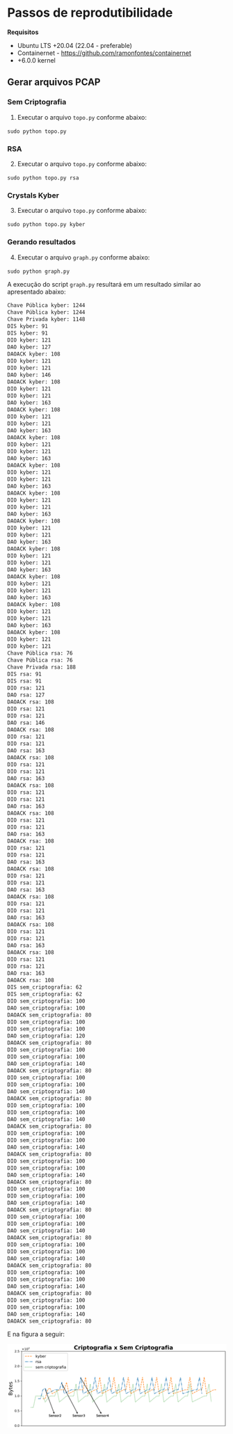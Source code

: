 # Passos de reprodutibilidade


**Requisitos**
* Ubuntu LTS +20.04 (22.04 - preferable)
* Containernet - https://github.com/ramonfontes/containernet
* +6.0.0 kernel

## Gerar arquivos PCAP

### Sem Criptografia

1. Executar o arquivo `topo.py` conforme abaixo:

`sudo python topo.py`


### RSA

2. Executar o arquivo `topo.py` conforme abaixo:

`sudo python topo.py rsa`


### Crystals Kyber

3. Executar o arquivo `topo.py` conforme abaixo:

`sudo python topo.py kyber`


### Gerando resultados

4. Executar o arquivo `graph.py` conforme abaixo:

`sudo python graph.py`

A execução do script `graph.py` resultará em um resultado similar ao apresentado abaixo:

```commandline
Chave Pública kyber: 1244
Chave Pública kyber: 1244
Chave Privada kyber: 1148
DIS kyber: 91
DIS kyber: 91
DIO kyber: 121
DAO kyber: 127
DAOACK kyber: 108
DIO kyber: 121
DIO kyber: 121
DAO kyber: 146
DAOACK kyber: 108
DIO kyber: 121
DIO kyber: 121
DAO kyber: 163
DAOACK kyber: 108
DIO kyber: 121
DIO kyber: 121
DAO kyber: 163
DAOACK kyber: 108
DIO kyber: 121
DIO kyber: 121
DAO kyber: 163
DAOACK kyber: 108
DIO kyber: 121
DIO kyber: 121
DAO kyber: 163
DAOACK kyber: 108
DIO kyber: 121
DIO kyber: 121
DAO kyber: 163
DAOACK kyber: 108
DIO kyber: 121
DIO kyber: 121
DAO kyber: 163
DAOACK kyber: 108
DIO kyber: 121
DIO kyber: 121
DAO kyber: 163
DAOACK kyber: 108
DIO kyber: 121
DIO kyber: 121
DAO kyber: 163
DAOACK kyber: 108
DIO kyber: 121
DIO kyber: 121
DAO kyber: 163
DAOACK kyber: 108
DIO kyber: 121
DIO kyber: 121
Chave Pública rsa: 76
Chave Pública rsa: 76
Chave Privada rsa: 188
DIS rsa: 91
DIS rsa: 91
DIO rsa: 121
DAO rsa: 127
DAOACK rsa: 108
DIO rsa: 121
DIO rsa: 121
DAO rsa: 146
DAOACK rsa: 108
DIO rsa: 121
DIO rsa: 121
DAO rsa: 163
DAOACK rsa: 108
DIO rsa: 121
DIO rsa: 121
DAO rsa: 163
DAOACK rsa: 108
DIO rsa: 121
DIO rsa: 121
DAO rsa: 163
DAOACK rsa: 108
DIO rsa: 121
DIO rsa: 121
DAO rsa: 163
DAOACK rsa: 108
DIO rsa: 121
DIO rsa: 121
DAO rsa: 163
DAOACK rsa: 108
DIO rsa: 121
DIO rsa: 121
DAO rsa: 163
DAOACK rsa: 108
DIO rsa: 121
DIO rsa: 121
DAO rsa: 163
DAOACK rsa: 108
DIO rsa: 121
DIO rsa: 121
DAO rsa: 163
DAOACK rsa: 108
DIO rsa: 121
DIO rsa: 121
DAO rsa: 163
DAOACK rsa: 108
DIS sem_criptografia: 62
DIS sem_criptografia: 62
DIO sem_criptografia: 100
DAO sem_criptografia: 100
DAOACK sem_criptografia: 80
DIO sem_criptografia: 100
DIO sem_criptografia: 100
DAO sem_criptografia: 120
DAOACK sem_criptografia: 80
DIO sem_criptografia: 100
DIO sem_criptografia: 100
DAO sem_criptografia: 140
DAOACK sem_criptografia: 80
DIO sem_criptografia: 100
DIO sem_criptografia: 100
DAO sem_criptografia: 140
DAOACK sem_criptografia: 80
DIO sem_criptografia: 100
DIO sem_criptografia: 100
DAO sem_criptografia: 140
DAOACK sem_criptografia: 80
DIO sem_criptografia: 100
DIO sem_criptografia: 100
DAO sem_criptografia: 140
DAOACK sem_criptografia: 80
DIO sem_criptografia: 100
DIO sem_criptografia: 100
DAO sem_criptografia: 140
DAOACK sem_criptografia: 80
DIO sem_criptografia: 100
DIO sem_criptografia: 100
DAO sem_criptografia: 140
DAOACK sem_criptografia: 80
DIO sem_criptografia: 100
DIO sem_criptografia: 100
DAO sem_criptografia: 140
DAOACK sem_criptografia: 80
DIO sem_criptografia: 100
DIO sem_criptografia: 100
DAO sem_criptografia: 140
DAOACK sem_criptografia: 80
DIO sem_criptografia: 100
DIO sem_criptografia: 100
DAO sem_criptografia: 140
DAOACK sem_criptografia: 80
DIO sem_criptografia: 100
DIO sem_criptografia: 100
DAO sem_criptografia: 140
DAOACK sem_criptografia: 80

```

E na figura a seguir:

![](https://raw.githubusercontent.com/lowpan/post-quantum/refs/heads/main/resultado.png)